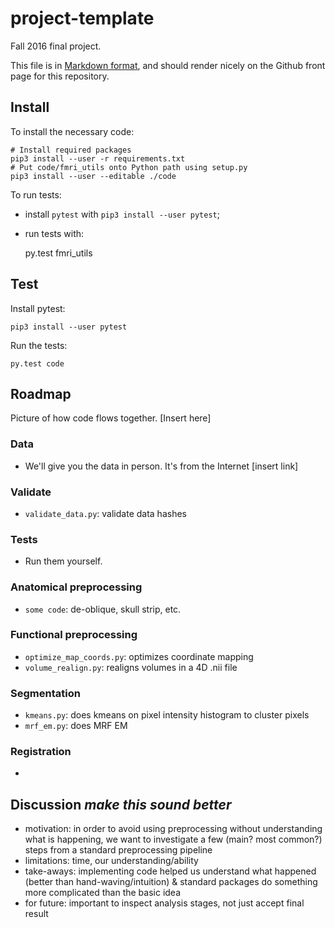 # project-template

Fall 2016 final project.

This file is in [Markdown
format](http://daringfireball.net/projects/markdown), and should render nicely
on the Github front page for this repository.

## Install

To install the necessary code:

    # Install required packages
    pip3 install --user -r requirements.txt
    # Put code/fmri_utils onto Python path using setup.py
    pip3 install --user --editable ./code

To run tests:

* install `pytest` with ``pip3 install --user pytest``;
* run tests with:

    py.test fmri_utils

## Test

Install pytest:

    pip3 install --user pytest

Run the tests:

    py.test code

## Roadmap 

Picture of how code flows together. [Insert here]

### Data

* We'll give you the data in person. It's from the Internet [insert link]

### Validate
* `validate_data.py`: validate data hashes 

### Tests
* Run them yourself.

### Anatomical preprocessing
* `some code`: de-oblique, skull strip, etc. 

### Functional preprocessing
* `optimize_map_coords.py`: optimizes coordinate mapping
* `volume_realign.py`: realigns volumes in a 4D .nii file

### Segmentation
* `kmeans.py`: does kmeans on pixel intensity histogram to cluster pixels
* `mrf_em.py`: does MRF EM 

### Registration
* 


## Discussion *make this sound better*
* motivation: in order to avoid using preprocessing without understanding what is happening, we want to investigate a few (main? most common?) steps from a standard preprocessing pipeline
* limitations: time, our understanding/ability
* take-aways: implementing code helped us understand what happened (better than hand-waving/intuition) & standard packages do something more complicated than the basic idea
* for future: important to inspect analysis stages, not just accept final result


